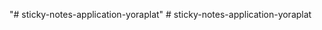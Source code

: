 "# sticky-notes-application-yoraplat" 
#   s t i c k y - n o t e s - a p p l i c a t i o n - y o r a p l a t  
 